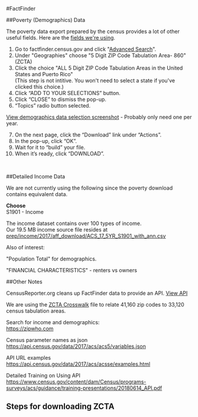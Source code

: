 #FactFinder

##Poverty (Demographics) Data

<!--
The following [FactFinder county export steps are by Mike Bostock](https://bost.ocks.org/mike/bubble-map/)  

But we used these [zip export steps](https://acsdatacommunity.prb.org/acs-data-products--resources/american-factfinder/f/3/t/330).  
-->
The poverty data export prepared by the census provides a lot of other useful fields. 
Here are the [fields we're using](annual/).

1. Go to factfinder.census.gov and click "[Advanced Search](https://factfinder.census.gov/faces/nav/jsf/pages/searchresults.xhtml?refresh=t)".  
2. Under "Geographies" choose "5 Digit ZIP Code Tabulation Area- 860" (ZCTA)  
3. Click the choice "ALL 5 Digit ZIP Code Tabulation Areas in the United States and Puerto Rico"  
(This step is not intitive. You won't need to select a state if you've clicked this choice.)  
4. Click “ADD TO YOUR SELECTIONS” button.  
5. Click “CLOSE” to dismiss the pop-up.  
6. “Topics” radio button selected.   

[View demographics data selection screenshot](annual/export_screenshot.png) - Probably only need one per year.  

<!--
7. In the pop-up, expand the “People” submenu.  
10. Expand the “Basic Count/Estimate” submenu.  
11. Click “Population Total”.  
12. Click “CLOSE” to dismiss the pop-up.  
13. In the table, click on the most recent ACS 5-year estimate named “TOTAL POPULATION”.  

Need to confirm the following...
-->

7. On the next page, click the “Download” link under “Actions”.  
8. In the pop-up, click “OK”.  
9. Wait for it to “build” your file.  
10. When it’s ready, click “DOWNLOAD”.  

<br>

##Detailed Income Data  

We are not currently using the following since the poverty download contains equivalent data.  

<b>Choose</b>  
S1901 - Income<!-- B02001 - Race   S0101 - Age and Sex-->

The income dataset contains over 100 types of income.  
Our 19.5 MB income source file resides at [prep/income/2017/aff_download/ACS_17_5YR_S1901_with_ann.csv](../../../datateam/usa/income/2017/aff_download/ACS_17_5YR_S1901_with_ann.csv)

Also of interest:  

"Population Total" for demographics.

"FINANCIAL CHARACTERISTICS" - renters vs owners

##Other Notes  

CensusReporter.org cleans up FactFinder data to provide an API. 
[View API](https://censusreporter.org/profiles/16000US1304000-atlanta-ga/)  

We are using the [ZCTA Crosswalk](https://www.census.gov/geo/reference/zctas.html) file to relate 41,160 zip codes to 33,120 census tabulation areas.  

Search for income and demographics:  
https://zipwho.com  

Census parameter names as json  
https://api.census.gov/data/2017/acs/acs5/variables.json  

API URL examples
https://api.census.gov/data/2017/acs/acsse/examples.html  

Detailed Training on Using API  
https://www.census.gov/content/dam/Census/programs-surveys/acs/guidance/training-presentations/20180614_API.pdf  

## Steps for downloading ZCTA